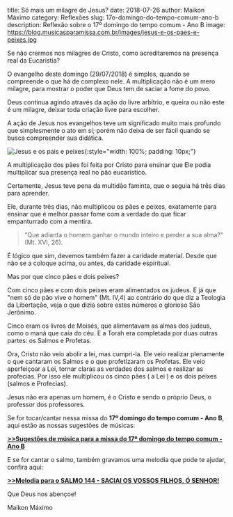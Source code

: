 title: Só mais um milagre de Jesus?
date: 2018-07-26
author: Maikon Máximo
category: Reflexões
slug: 17o-domingo-do-tempo-comum-ano-b
description: Reflexão sobre o 17º domingo do tempo comum - Ano B
image: https://blog.musicasparamissa.com.br/images/jesus-e-os-paes-e-peixes.jpg

Se não crermos nos milagres de Cristo, como acreditaremos na presença real da Eucaristia?

O evangelho deste domingo (29/07/2018) é simples, quando se compreende o que há de complexo nele.
A multiplicação não é um mero milagre, para mostrar o poder que Deus tem de saciar a fome do povo.

Deus continua agindo através da ação do livre arbítrio,
e queira ou não este é um milagre, deixar toda criação livre para escolher.

A ação de Jesus nos evangelhos teve um significado muito mais profundo que simplesmente o ato em si; porém não deixa de ser fácil quando se busca compreender sua didática.

![Jesus e os pais e peixes](https://blog.musicasparamissa.com.br/images/jesus-e-os-paes-e-peixes.jpg){:style="width: 100%; padding: 10px;"}

A multiplicação dos pães foi feita por Cristo para ensinar que Ele podia multiplicar sua presença real no pão eucarístico.

Certamente, Jesus teve pena da multidão faminta, que o seguia há três dias para aprender.

Ele, durante três dias, não multiplicou os pães e peixes, exatamente para ensinar que é melhor passar fome com a verdade do que ficar empanturrado com a mentira.

> "Que adianta o homem ganhar o mundo inteiro e perder a sua alma?" (Mt. XVI, 26).

É lógico que sim, devemos também fazer a caridade material.
Desde que não se a coloque acima, ou antes, da caridade espiritual.

Mas por que cinco pães e dois peixes?

Com cinco pães e com dois peixes eram alimentados os judeus.
E já que "nem só de pão vive o homem" (Mt. IV,4) ao contrário do que diz a Teologia da Libertação, veja o que dizia sobre estes números o glorioso São Jerônimo.

Cinco eram os livros de Moisés, que alimentavam as almas dos judeus, como o maná que caía do céu.
E a Torah era completada por duas outras partes: os Salmos e Profetas.

Ora, Cristo não veio abolir a lei, mas cumpri-la.
Ele veio realizar plenamente o que cantaram os Salmos e o que profetizaram os Profetas.
Ele veio aperfeiçoar a Lei, tornar claras as verdades dos salmos e realizar as profecias.
Por isso ele multiplicou os cinco pães ( a Lei ) e os dois peixes (salmos e Profecias).

Jesus não era apenas um homem, é o Cristo e sendo o próprio Deus, o professor dos professores.

Se for tocar/cantar nessa missa do **17º domingo do tempo comum - Ano B**, aqui estão as nossas sugestões de músicas:

[**>>Sugestões de música para a missa do 17º domingo do tempo comum - Ano B**](https://musicasparamissa.com.br/sugestoes-para/17o-domingo-do-tempo-comum-ano-b/)

E se for cantar o salmo, também gravamos uma melodia que pode te ajudar, confira aqui:

[**>>Melodia para o SALMO 144 - SACIAI OS VOSSOS FILHOS, Ó SENHOR!**](https://musicasparamissa.com.br/musica/salmo-144-saciai-os-vossos-filhos-o-senhor/)

Que Deus nos abençoe!

Maikon Máximo
